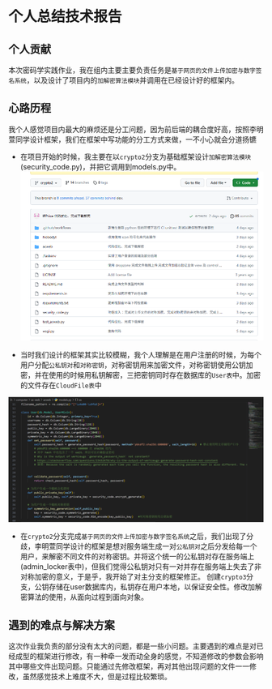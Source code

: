 # 个人总结技术报告

## 个人贡献
   
本次密码学实践作业，我在组内主要主要负责任务是`基于网页的文件上传加密与数字签名系统`，以及设计了项目内的`加解密算法模块`并调用在已经设计好的框架内。

## 心路历程

我个人感觉项目内最大的麻烦还是分工问题，因为前后端的耦合度好高，按照李明萱同学设计框架，我们在框架中写功能的分工方式来做，一不小心就会分道扬镳

- 在项目开始的时候，我主要在以`crypto2`分支为基础框架设计`加解密算法模块`(security_code.py)，并把它调用到models.py中。
![](./img/crypto2.png)

- 当时我们设计的框架其实比较模糊，我个人理解是在用户注册的时候，为每个用户分配`公私钥对`和`对称密钥`，对称密钥用来加密文件，对称密钥使用公钥加密，并在使用的时候用私钥解密，三把密钥同时存在数据库的`User表`中。加密的文件存在`CloudFile表`中

![](./img/crypto2_user.png)

- 在`crypto2`分支完成`基于网页的文件上传加密与数字签名系统`之后，我们出现了分歧，李明萱同学设计的框架是想对服务端生成一对`公私钥对`之后分发给每一个用户，来解密不同文件的对称密钥。并将这个统一的公私钥对存在服务端上(admin_locker表中)，但我们觉得公私钥对只有一对并存在服务端上失去了非对称加密的意义，于是乎，我开始了对主分支的框架修正。
创建`crypto3`分支，公钥存储在user数据库内，私钥存在用户本地，以保证安全性。修改加解密算法的使用，从面向过程到面向对象。

## 遇到的难点与解决方案

这次作业我负责的部分没有太大的问题，都是一些小问题。主要遇到的难点是对已经成型的框架进行修改，有一种牵一发而动全身的感觉，不知道修改的参数会影响其中哪些文件出现问题。只能通过先修改框架，再对其他出现问题的文件一一修改，虽然感觉技术上难度不大，但是过程比较繁琐。
